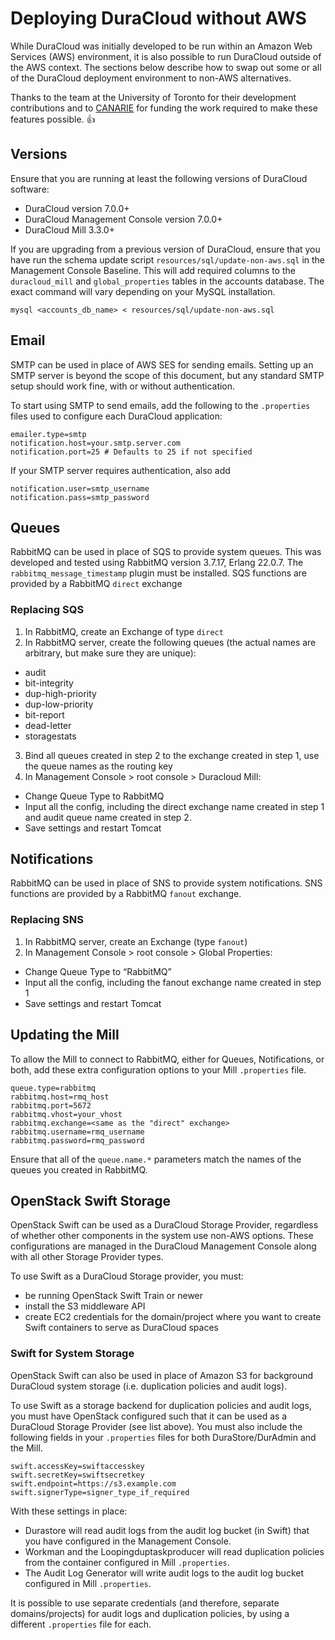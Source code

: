# Deploying DuraCloud without AWS

While DuraCloud was initially developed to be run within an Amazon Web Services (AWS) environment, it is also possible to run DuraCloud outside of the AWS context. The sections below describe how to swap out some or all of the DuraCloud deployment environment to non-AWS alternatives.

Thanks to the team at the University of Toronto for their development contributions and to [CANARIE](https://www.canarie.ca/) for funding the work required to make these features possible. :thumbsup:

## Versions
Ensure that you are running at least the following versions of DuraCloud software:
* DuraCloud version 7.0.0+
* DuraCloud Management Console version 7.0.0+
* DuraCloud Mill 3.3.0+

If you are upgrading from a previous version of DuraCloud, ensure that you have run the schema update script `resources/sql/update-non-aws.sql` in the Management Console Baseline. This will add required columns to the `duracloud_mill` and `global_properties` tables in the accounts database. The exact command will vary depending on your MySQL installation.
```
mysql <accounts_db_name> < resources/sql/update-non-aws.sql
```
## Email
SMTP can be used in place of AWS SES for sending emails. Setting up an SMTP server is beyond the scope of this document, but any standard SMTP setup should work fine, with or without authentication.

To start using SMTP to send emails, add the following to the `.properties` files used to configure each DuraCloud application:
```
emailer.type=smtp
notification.host=your.smtp.server.com
notification.port=25 # Defaults to 25 if not specified
```
If your SMTP server requires authentication, also add
```
notification.user=smtp_username
notification.pass=smtp_password
```

## Queues
RabbitMQ can be used in place of SQS to provide system queues. This was developed and tested using RabbitMQ version 3.7.17, Erlang 22.0.7. The `rabbitmq_message_timestamp` plugin must be installed. SQS functions are provided by a RabbitMQ `direct` exchange

### Replacing SQS
1. In RabbitMQ, create an Exchange of type `direct`
2. In RabbitMQ server, create the following queues (the actual names are arbitrary, but make sure they are unique):
  * audit
  * bit-integrity
  * dup-high-priority
  * dup-low-priority
  * bit-report
  * dead-letter
  * storagestats
3. Bind all queues created in step 2 to the exchange created in step 1, use the queue names as the routing key
4. In Management Console > root console > Duracloud MiIl:
  * Change Queue Type to RabbitMQ
  * Input all the config, including the direct exchange name created in step 1 and audit queue name created in step 2.
  * Save settings and restart Tomcat

## Notifications
RabbitMQ can be used in place of SNS to provide system notifications. SNS functions are provided by a RabbitMQ `fanout` exchange.

### Replacing SNS
1. In RabbitMQ server, create an Exchange (type `fanout`)
2. In Management Console > root console > Global Properties:
  * Change Queue Type to “RabbitMQ”
  * Input all the config, including the fanout exchange name created in step 1
  * Save settings and restart Tomcat

## Updating the Mill
To allow the Mill to connect to RabbitMQ, either for Queues, Notifications, or both, add these extra configuration options to your Mill `.properties` file.
```
queue.type=rabbitmq
rabbitmq.host=rmq_host
rabbitmq.port=5672
rabbitmq.vhost=your_vhost
rabbitmq.exchange=<same as the "direct" exchange>
rabbitmq.username=rmq_username
rabbitmq.password=rmq_password
```
Ensure that all of the `queue.name.*` parameters match the names of the queues you created in RabbitMQ.

## OpenStack Swift Storage
OpenStack Swift can be used as a DuraCloud Storage Provider, regardless of whether other components in the system use non-AWS options. These configurations are managed in the DuraCloud Management Console along with all other Storage Provider types.

To use Swift as a DuraCloud Storage provider, you must:
* be running OpenStack Swift Train or newer
* install the S3 middleware API
* create EC2 credentials for the domain/project where you want to create Swift containers to serve as DuraCloud spaces

### Swift for System Storage
OpenStack Swift can also be used in place of Amazon S3 for background DuraCloud system storage (i.e. duplication policies and audit logs).

To use Swift as a storage backend for duplication policies and audit logs, you must have OpenStack configured such that it can be used as a DuraCloud Storage Provider (see list above). You must also include the following fields in your `.properties` files for both DuraStore/DurAdmin and the Mill.
```
swift.accessKey=swiftaccesskey
swift.secretKey=swiftsecretkey
swift.endpoint=https://s3.example.com
swift.signerType=signer_type_if_required
```

With these settings in place:
* Durastore will read audit logs from the audit log bucket (in Swift) that you have configured in the Management Console.
* Workman and the Loopingduptaskproducer will read duplication policies from the container configured in Mill `.properties`.
* The Audit Log Generator will write audit logs to the audit log bucket configured in Mill `.properties`.

It is possible to use separate credentials (and therefore, separate domains/projects) for audit logs and duplication policies, by using a different `.properties` file for each.
